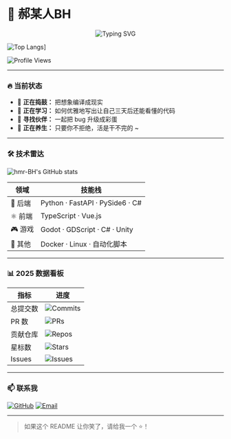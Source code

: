 # 🧬 郝某人BH
<div align="center">
  
![Typing SVG](https://readme-typing-svg.herokuapp.com?font=Fira+Code&size=21&pause=5000&color=00add8&vCenter=true&width=1000&lines=Earth%20is%20the%20cradle%20of%20humanity%2C%20but%20mankind%20cannot%20stay%20in%20the%20cradle%20forever.+%E2%80%94+Konstantin+Tsiolkovsky;All%20tech%20rusts%2C%20no%20code%20is%20immortal.;Tilling%20the%20star-seas%2C%20reaching%20for%20the%20vault%20of%20heaven.+%E2%80%94+CNSA+2025)
</div>

![Top Langs](https://github-readme-stats.vercel.app/api/top-langs/?username=hmr-BH&layout=donut)]

![Profile Views](https://komarev.com/ghpvc/?username=hmr-BH&label=Profile%20Views&color=0e75b6&style=flat)

---

### 🔥 当前状态
- 🔭 **正在捣鼓：** 把想象编译成现实  
- 🌱 **正在学习：** 如何优雅地写出让自己三天后还能看懂的代码  
- 👯 **寻找伙伴：** 一起把 bug 升级成彩蛋  
- 🧘 **正在养生：** 只要你不拒绝，活是干不完的 ~

---

### 🛠️ 技术雷达
![hmr-BH's GitHub stats](https://github-readme-stats.vercel.app/api?username=hmr-BH&show_icons=true&theme=radical)

| 领域 | 技能栈 |
|------|--------|
| 🐍 后端 | Python · FastAPI · PySide6 · C# |
| ⚛️ 前端 | TypeScript · Vue.js |
| 🎮 游戏 | Godot · GDScript · C# · Unity |
| 🧪 其他 | Docker · Linux · 自动化脚本 |

---

### 📊 2025 数据看板

| 指标 | 进度 |
|------|------|
| 总提交数 | ![Commits](https://badgen.net/badge/Commits/84/00add8?icon=github) 
| PR 数 | ![PRs](https://badgen.net/badge/PRs/10/orange?icon=git) 
| 贡献仓库 | ![Repos](https://badgen.net/badge/Contributed/7/green?icon=github)
| 星标数 | ![Stars](https://badgen.net/badge/Stars/1/yellow?icon=star)
| Issues | ![Issues](https://badgen.net/badge/Issues/2/red?icon=issue)

---

### 📫 联系我
[![GitHub](https://img.shields.io/badge/GitHub-Follow-181717?style=flat-square&logo=github)](https://github.com/hmr-BH)
[![Email](https://img.shields.io/badge/Email-1218271192@qq.com-D14836?style=flat-square&logo=gmail)](mailto:1218271192@qq.com)

---

> 如果这个 README 让你笑了，请给我一个 ⭐️！  
